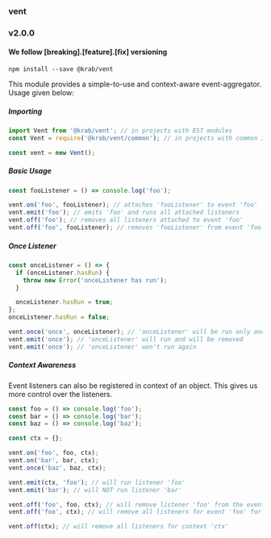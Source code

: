 ### vent

### v2.0.0

#### We follow [breaking].[feature].[fix] versioning

`npm install --save @krab/vent`

This module provides a simple-to-use and context-aware event-aggregator.
Usage given below:

##### Importing
```js
import Vent from '@krab/vent'; // in projects with ES7 modules
const Vent = require('@krab/vent/common'); // in projects with common JS modules

const vent = new Vent();

```

##### Basic Usage
```js
const fooListener = () => console.log('foo');

vent.on('foo', fooListener); // attaches 'fooListener' to event 'foo'
vent.emit('foo'); // emits 'foo' and runs all attached listeners
vent.off('foo'); // removes all listeners attached to event 'foo'
vent.off('foo', fooListener); // removes 'fooListener' from event 'foo'

```

##### Once Listener
```js
const onceListener = () => {
  if (onceListener.hasRun) {
    throw new Error('onceListener has run');
  }

  onceListener.hasRun = true;
};
onceListener.hasRun = false;

vent.once('once', onceListener); // 'onceListener' will be run only once for event 'once'
vent.emit('once'); // 'onceListener' will run and will be removed
vent.emit('once'); // 'onceListener' won't run again
```

##### Context Awareness

Event listeners can also be registered in context of an object. This gives us more control over the listeners.
```js
const foo = () => console.log('foo');
const bar = () => console.log('bar');
const baz = () => console.log('baz');

const ctx = {};

vent.on('foo', foo, ctx);
vent.on('bar', bar, ctx);
vent.once('baz', baz, ctx);

vent.emit(ctx, 'foo'); // will run listener 'foo'
vent.emit('bar'); // will NOT run listener 'bar'

vent.off('foo', foo, ctx); // will remove listener 'foo' from the event for context 'ctx'
vent.off('foo', ctx); // will remove all listeners for event 'foo' for context 'ctx'

vent.off(ctx); // will remove all listeners for context 'ctx'
```
